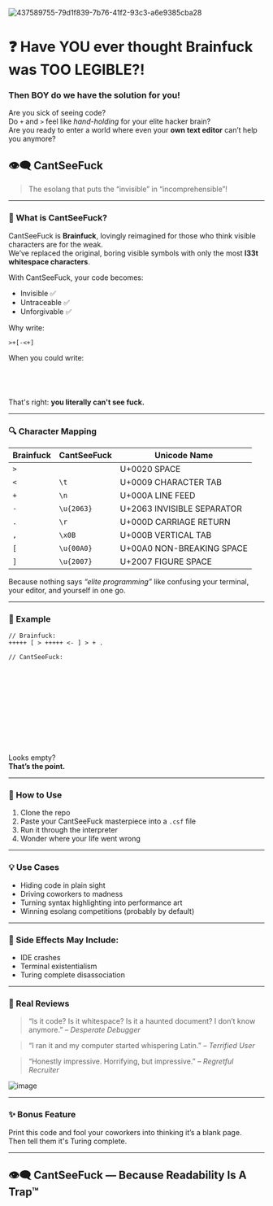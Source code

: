 
![437589755-79d1f839-7b76-41f2-93c3-a6e9385cba28](https://github.com/user-attachments/assets/289405eb-b637-40c6-8979-c60a94ca0f1a)

# ❓ Have YOU ever thought Brainfuck was TOO LEGIBLE?!

### Then BOY do we have the solution for you!

Are you sick of seeing code?  
Do `+` and `>` feel like *hand-holding* for your elite hacker brain?  
Are you ready to enter a world where even your **own text editor** can’t help you anymore?

## 👁️‍🗨️ **CantSeeFuck**  
> The esolang that puts the “invisible” in “incomprehensible”!

---

### 🤯 What is CantSeeFuck?

CantSeeFuck is **Brainfuck**, lovingly reimagined for those who think visible characters are for the weak.  
We’ve replaced the original, boring visible symbols with only the most **l33t whitespace characters**.

With CantSeeFuck, your code becomes:
- Invisible ✅  
- Untraceable ✅  
- Unforgivable ✅

Why write:
```
>+[-<+]
```
When you could write:
```
 
 ⁣	
 
```

That's right: **you literally can't see fuck.**

---

### 🔍 Character Mapping

| Brainfuck | CantSeeFuck         | Unicode Name               |
|-----------|---------------------|----------------------------|
| `>`       | ` `                 | U+0020 SPACE               |
| `<`       | `\t`                | U+0009 CHARACTER TAB       |
| `+`       | `\n`                | U+000A LINE FEED           |
| `-`       | `\u{2063}`          | U+2063 INVISIBLE SEPARATOR |
| `.`       | `\r`                | U+000D CARRIAGE RETURN     |
| `,`       | `\x0B`              | U+000B VERTICAL TAB        |
| `[`       | `\u{00A0}`          | U+00A0 NON-BREAKING SPACE  |
| `]`       | `\u{2007}`          | U+2007 FIGURE SPACE        |

Because nothing says *“elite programming”* like confusing your terminal, your editor, and yourself in one go.

---

### 🧪 Example

```
// Brainfuck:
+++++ [ > +++++ <- ] > + .

// CantSeeFuck:





  




	⁣  

```

Looks empty?  
**That’s the point.**

---

### 🧰 How to Use

1. Clone the repo  
2. Paste your CantSeeFuck masterpiece into a `.csf` file  
3. Run it through the interpreter
4. Wonder where your life went wrong

---

### 💡 Use Cases

- Hiding code in plain sight  
- Driving coworkers to madness  
- Turning syntax highlighting into performance art  
- Winning esolang competitions (probably by default)

---

### 🛑 Side Effects May Include:

- IDE crashes  
- Terminal existentialism  
- Turing complete disassociation

---

### 📣 Real Reviews

> “Is it code? Is it whitespace? Is it a haunted document? I don’t know anymore.” – *Desperate Debugger*  

> “I ran it and my computer started whispering Latin.” – *Terrified User*  

> “Honestly impressive. Horrifying, but impressive.” – *Regretful Recruiter*

![image](https://github.com/user-attachments/assets/eb26ef4c-9cd7-4331-a083-6eae6580820e)

---

### ✨ Bonus Feature

Print this code and fool your coworkers into thinking it’s a blank page.  
Then tell them it's Turing complete.

---

## 👁️‍🗨️ CantSeeFuck — Because Readability Is A Trap™
